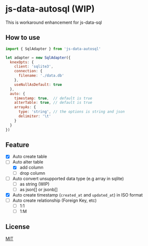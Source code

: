 # js-data-autosql (WIP)
This is workaround enhancement for js-data-sql

## How to use

```javascript
import { SqlAdapter } from 'js-data-autosql'

let adapter = new SqlAdapter({
  knexOpts: {
    client: 'sqlite3',
    connection: {
      filename: './data.db'
    },
    useNullAsDefault: true
  },
  auto: {
    timestamp: true,  // default is true
    alterTable: true, // default is true
    arrayAs: {
      type: 'string', // the options is string and json
      delimiter: '\t'
    }
  }
})
```

## Feature

- [x] Auto create table
- [ ] Auto alter table
  - [x] add column
  - [ ] drop column
- [ ] Auto convert unsupported data type (e.g array in sqlite)
  - [ ] as string (WIP)
  - [ ] as json[] or jsonb[]
- [x] Auto create timestamp (`created_at` and `updated_at`) in ISO format
- [ ] Auto create relationship (Foreign Key, etc)
  - [ ] 1:1
  - [ ] 1:M

## License
[MIT](./LICENSE)
